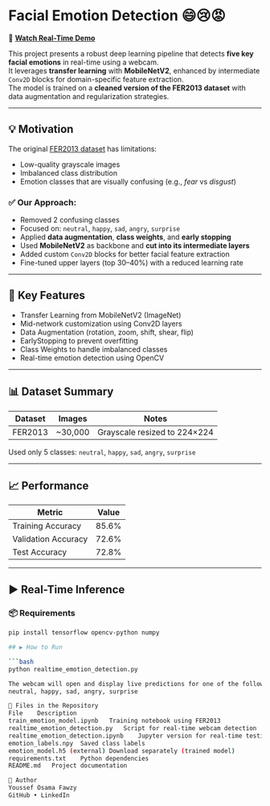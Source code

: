 # Facial Emotion Detection 😄😢😡

🎥 **[Watch Real-Time Demo](https://drive.google.com/file/d/1hbSXi4lOVQk7fP8GbSngoNVvNtmfB5zO/view)**

This project presents a robust deep learning pipeline that detects **five key facial emotions** in real-time using a webcam.  
It leverages **transfer learning** with **MobileNetV2**, enhanced by intermediate `Conv2D` blocks for domain-specific feature extraction.  
The model is trained on a **cleaned version of the FER2013 dataset** with data augmentation and regularization strategies.

---

## 💡 Motivation

The original [FER2013 dataset](https://www.kaggle.com/datasets/msambare/fer2013) has limitations:
- Low-quality grayscale images  
- Imbalanced class distribution  
- Emotion classes that are visually confusing (e.g., *fear* vs *disgust*)

### ✅ Our Approach:
- Removed 2 confusing classes  
- Focused on: `neutral`, `happy`, `sad`, `angry`, `surprise`
- Applied **data augmentation**, **class weights**, and **early stopping**
- Used **MobileNetV2** as backbone and **cut into its intermediate layers**
- Added custom `Conv2D` blocks for better facial feature extraction
- Fine-tuned upper layers (top 30–40%) with a reduced learning rate

---

## 🔧 Key Features

- Transfer Learning from MobileNetV2 (ImageNet)
- Mid-network customization using Conv2D layers
- Data Augmentation (rotation, zoom, shift, shear, flip)
- EarlyStopping to prevent overfitting
- Class Weights to handle imbalanced classes
- Real-time emotion detection using OpenCV

---

## 📊 Dataset Summary

| Dataset   | Images   | Notes                         |
|-----------|----------|-------------------------------|
| FER2013   | ~30,000  | Grayscale resized to 224×224  |

Used only 5 classes: `neutral`, `happy`, `sad`, `angry`, `surprise`

---

## 📈 Performance

| Metric                | Value   |
|-----------------------|---------|
| Training Accuracy     | 85.6%   |
| Validation Accuracy   | 72.6%   |
| Test Accuracy         | 72.8%   |

---

## ▶️ Real-Time Inference

### 📦 Requirements

```bash
pip install tensorflow opencv-python numpy

## ▶️ How to Run

```bash
python realtime_emotion_detection.py

The webcam will open and display live predictions for one of the following emotions:
neutral, happy, sad, angry, surprise

📂 Files in the Repository
File	Description
train_emotion_model.ipynb	Training notebook using FER2013
realtime_emotion_detection.py	Script for real-time webcam detection
realtime_emotion_detection.ipynb	Jupyter version for real-time testing
emotion_labels.npy	Saved class labels
emotion_model.h5 (external)	Download separately (trained model)
requirements.txt	Python dependencies
README.md	Project documentation

👤 Author
Youssef Osama Fawzy
GitHub • LinkedIn
